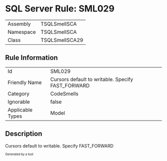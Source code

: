 ﻿# SQL Server Rule: SML029
  
|    |    |
|----|----|
| Assembly | TSQLSmellSCA |
| Namespace | TSQLSmellSCA |
| Class | TSQLSmellSCA29 |
  
## Rule Information
  
|    |    |
|----|----|
| Id | SML029 |
| Friendly Name | Cursors default to writable.  Specify FAST_FORWARD |
| Category | CodeSmells |
| Ignorable | false |
| Applicable Types | Model  |
  
## Description
  
Cursors default to writable.  Specify FAST_FORWARD
  
<sub><sup>Generated by a tool</sup></sub>
